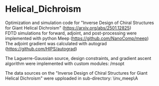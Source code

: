 # Helical_Dichroism
Optimization and simulation code for "Inverse Design of Chiral Structures for Giant Helical Dichroism" (https://arxiv.org/abs/2501.12825)   
FDTD simulations for forward, adjoint, and post-processing were implemented with python Meep (https://github.com/NanoComp/meep)   
The adjoint gradient was calculated with autograd (https://github.com/HIPS/autograd)   

The Laguerre-Gaussian source, design constraints, and gradient ascent algorithm were implemented with custom modules: /msopt   

The data sources on the "Inverse Design of Chiral Structures for Giant Helical Dichroism" were upploaded in sub-directory: \inv_meep\A   
